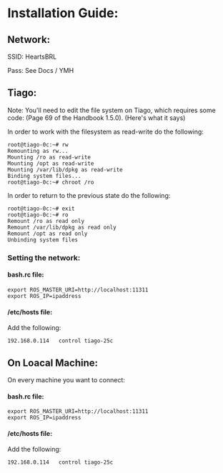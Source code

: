 # Installation Guide:

## Network:

SSID: HeartsBRL

Pass: See Docs / YMH

## Tiago:

Note: You'll need to edit the file system on Tiago, which requires some code: (Page 69 of the Handbook 1.5.0).
(Here's what it says)

In order to work with the filesystem as read-write do the following:
```
root@tiago-0c:~# rw
Remounting as rw...
Mounting /ro as read-write
Mounting /opt as read-write
Mounting /var/lib/dpkg as read-write
Binding system files...
root@tiago-0c:~# chroot /ro
```

In order to return to the previous state do the following:
```
root@tiago-0c:~# exit
root@tiago-0c:~# ro
Remount /ro as read only
Remount /var/lib/dpkg as read only
Remount /opt as read only
Unbinding system files
```

### Setting the network:

#### bash.rc file:
```
export ROS_MASTER_URI=http://localhost:11311
export ROS_IP=ipaddress
```

#### /etc/hosts file:
Add the following:

```
192.168.0.114   control tiago-25c
```

## On Loacal Machine:

On every machine you want to connect:

#### bash.rc file:
```
export ROS_MASTER_URI=http://localhost:11311
export ROS_IP=ipaddress
```

#### /etc/hosts file:

Add the following:
```
192.168.0.114   control tiago-25c
```
